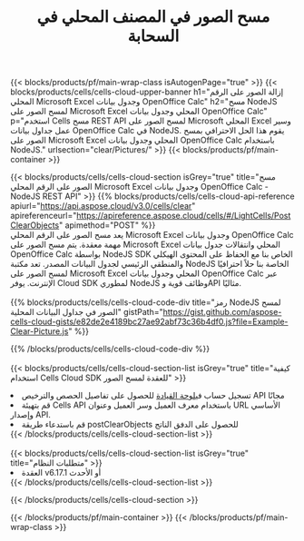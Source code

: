 ﻿---
title:  مسح الصور في المصنف المحلي في السحابة
description: واجهات برمجة التطبيقات السحابية ومجموعات SDK لمسح الصور على Microsoft Excel وOpenOffice Calc. مسح الصور على جداول البيانات المحلية بواسطة سحابة Cells API. تدعم SDK أنواع لغات التطوير. وهي تشمل Android وC# وGo وJava وNodeJS وPerl وPHP وPython وRuby وswift.
---
{{< blocks/products/pf/main-wrap-class isAutogenPage="true" >}}
{{< blocks/products/cells/cells-cloud-upper-banner h1="إزالة الصور على الرقم المحلي Microsoft Excel وجدول بيانات OpenOffice Calc" h2="مسح NodeJS لمسح الصور على Microsoft Excel المحلي وجدول بيانات OpenOffice Calc" p="استخدم Cells مسح REST API لمسح الصور على Microsoft المحلي Excel وسير عمل جداول بيانات OpenOffice Calc في NodeJS. يقوم هذا الحل الاحترافي بمسح الصور على Microsoft Excel المحلي وجدول بيانات OpenOffice Calc باستخدام NodeJS." urlsection="clear/Pictures/" >}}
{{< blocks/products/pf/main-container >}}

{{< blocks/products/cells/cells-cloud-section isGrey="true" title="مسح الصور على الرقم المحلي Microsoft Excel وجدول بيانات OpenOffice Calc - NodeJS REST API" >}}
{{% blocks/products/cells/cells-cloud-api-reference apiurl="https://api.aspose.cloud/v3.0/cells/clear" apireferenceurl="https://apireference.aspose.cloud/cells/#/LightCells/PostClearObjects" apimethod="POST" %}}
<br/>
يعد مسح الصور على الرقم المحلي Microsoft Excel وجدول بيانات OpenOffice Calc مهمة معقدة. يتم مسح الصور على Microsoft Excel المحلي وانتقالات جدول بيانات OpenOffice Calc بواسطة NodeJS SDK الخاص بنا مع الحفاظ على المحتوى الهيكلي والمنطقي الرئيسي لجدول البيانات المصدر. تعد مكتبة NodeJS الخاصة بنا حلاً احترافيًا لمسح الصور على Microsoft Excel المحلي وجدول بيانات OpenOffice Calc عبر الإنترنت. يوفر Cloud SDK لمطوري NodeJS وظائف قوية وAPI مثاليًا.
<br/>
<br/>
{{% blocks/products/cells/cells-cloud-code-div title="رمز NodeJS لمسح الصور في جداول البيانات المحلية" gistPath="https://gist.github.com/aspose-cells-cloud-gists/e82de2e4189bc27ae92abf73c36b4df0.js?file=Example-Clear-Picture.js" %}}
  
{{% /blocks/products/cells/cells-cloud-code-div %}}
<br/>
<br/>
{{< blocks/products/cells/cells-cloud-section-list isGrey="true" title="كيفية استخدام Cells Cloud SDK للعقدة لمسح الصور" >}}
<li> تسجيل حساب في<a href="https://dashboard.aspose.cloud/">لوحة القيادة</a> للحصول على تفاصيل الحصص والترخيص API مجانًا</li>
<li>قم بتهيئة Cells API باستخدام معرف العميل وسر العميل وعنوان URL الأساسي وإصدار API.</li>
<li>قم باستدعاء طريقة postClearObjects للحصول على الدفق الناتج</li>
{{< /blocks/products/cells/cells-cloud-section-list >}}
<br/>
<br/>
{{< blocks/products/cells/cells-cloud-section-list isGrey="true" title="متطلبات النظام" >}}
<li>العقدة v6.17.1 أو الأحدث</li>
{{< /blocks/products/cells/cells-cloud-section-list >}}

{{< /blocks/products/cells/cells-cloud-section >}}

{{< /blocks/products/pf/main-container >}}
{{< /blocks/products/pf/main-wrap-class >}}
